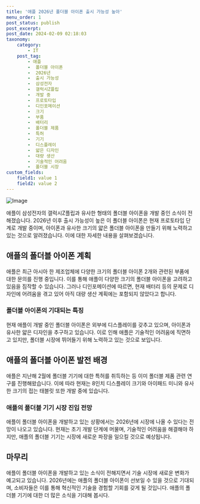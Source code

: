 ```yaml
---
title: '애플 2026년 폴더블 아이폰 출시 가능성 높아'
menu_order: 1
post_status: publish
post_excerpt: 
post_date: 2024-02-09 02:18:03
taxonomy:
    category:
        - IT
    post_tag:
        - 애플
        -  폴더블 아이폰
        -  2026년
        -  출시 가능성
        -  삼성전자
        -  갤럭시Z플립
        -  개발 중
        -  프로토타입
        -  디인포메이션
        -  크기
        -  부품
        -  배터리
        -  폴더블 제품
        -  특허
        -  기기
        -  디스플레이
        -  얇은 디자인
        -  대량 생산
        -  기술적인 어려움
        -  폴더블 시장
custom_fields:
    field1: value 1
    field2: value 2
---
```


![Image](https://imgnews.pstatic.net/image/092/2024/02/08/0002320839_001_20240208131603575.jpg?type=w647)

애플이 삼성전자의 갤럭시Z플립과 유사한 형태의 폴더블 아이폰을 개발 중인 소식이 전해졌습니다. 2026년 이후 출시 가능성이 높은 이 폴더블 아이폰은 현재 프로토타입 단계로 개발 중이며, 아이폰과 유사한 크기의 얇은 폴더블 아이폰을 만들기 위해 노력하고 있는 것으로 알려졌습니다. 이에 대한 자세한 내용을 살펴보겠습니다.
## 애플의 폴더블 아이폰 계획
애플은 최근 아시아 한 제조업체에 다양한 크기의 폴더블 아이폰 2개와 관련된 부품에 대한 문의를 진행 중입니다. 이를 통해 애플이 다양한 크기의 폴더블 아이폰을 고려하고 있음을 짐작할 수 있습니다. 그러나 디인포메이션에 따르면, 현재 배터리 등의 문제로 디자인에 어려움을 겪고 있어 아직 대량 생산 계획에는 포함되지 않았다고 합니다.
### 폴더블 아이폰의 기대되는 특징
현재 애플이 개발 중인 폴더블 아이폰은 외부에 디스플레이를 갖추고 있으며, 아이폰과 유사한 얇은 디자인을 추구하고 있습니다. 이로 인해 애플은 기술적인 어려움에 직면하고 있지만, 폴더블 시장에 뛰어들기 위해 노력하고 있는 것으로 보입니다.
## 애플의 폴더블 아이폰 발전 배경
애플은 지난해 2월에 폴더블 기기에 대한 특허를 취득하는 등 이미 폴더블 제품 관련 연구를 진행해왔습니다. 이에 따라 현재는 8인치 디스플레이 크기와 아이패드 미니와 유사한 크기의 접는 태블릿 또한 개발 중에 있습니다.
### 애플의 폴더블 기기 시장 진입 전망
애플이 폴더블 아이폰을 개발하고 있는 상황에서는 2026년에 시장에 나올 수 있다는 전망이 나오고 있습니다. 현재는 초기 개발 단계에 머물며, 기술적인 어려움을 해결해야 하지만, 애플의 폴더블 기기는 시장에 새로운 파장을 일으킬 것으로 예상됩니다.
## 마무리
애플이 폴더블 아이폰을 개발하고 있는 소식이 전해지면서 기술 시장에 새로운 변화가 예고되고 있습니다. 2026년에는 애플의 폴더블 아이폰이 선보일 수 있을 것으로 기대되며, 소비자들은 이를 통해 혁신적인 기술을 경험할 기회를 갖게 될 것입니다. 애플의 폴더블 기기에 대한 더 많은 소식을 기대해 봅시다.
